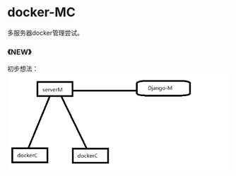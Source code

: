 docker-MC
===
多服务器docker管理尝试。

### 《NEW》
初步想法：
![](https://github.com/wangwuli/docker-MC/blob/master/github/idea.png) <br>

